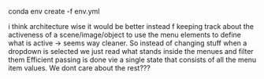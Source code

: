 conda env create -f env.yml



i think architecture wise it would be better instead f keeping track about the activeness of a scene/image/object to use the menu elements to define what is active -> seems way cleaner.
So instead of changing stuff when a dropdown is selected we just read what stands inside the menues and filter them
Efficient passing is done vie a single state that consists of all the menu item values. We dont care about the rest???